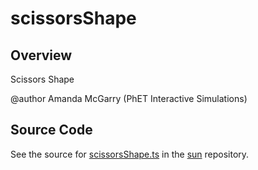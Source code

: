 # scissorsShape

## Overview

Scissors Shape

@author Amanda McGarry (PhET Interactive Simulations)



## Source Code

See the source for [scissorsShape.ts](https://github.com/phetsims/sun/blob/main/js/shapes/scissorsShape.ts) in the [sun](https://github.com/phetsims/sun) repository.
